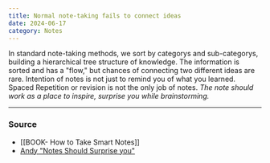 ```yaml
---
title: Normal note-taking fails to connect ideas
date: 2024-06-17
category: Notes
---
```


In standard note-taking methods, we sort by categorys and sub-categorys, building a hierarchical tree structure of knowledge. The information is sorted and has a "flow," but chances of connecting two different ideas are rare. Intention of notes is not just to remind you of what you learned. Spaced Repetition or revision is not the only job of notes. *The note should work as a place to inspire, surprise you while brainstorming.* 

---
### Source
- [[BOOK- How to Take Smart Notes]]
- [Andy "Notes Should Surprise you"](https://notes.andymatuschak.org/Notes_should_surprise_you)